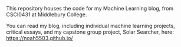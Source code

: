 This repository houses the code for my Machine Learning blog, from CSCI0431 at Middlebury College.

You can read my blog, including individual machine learning projects, critical essays, and my capstone group project, Solar Searcher, here: https://noah5503.github.io/
